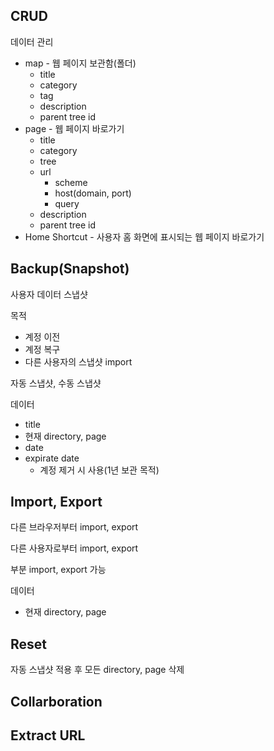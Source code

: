 ## CRUD

데이터 관리
* map - 웹 페이지 보관함(폴더)
    * title
    * category
    * tag
    * description
    * parent tree id
* page - 웹 페이지 바로가기
    * title
    * category
    * tree
    * url
        * scheme
        * host(domain, port)
        * query
    * description
    * parent tree id
* Home Shortcut - 사용자 홈 화면에 표시되는 웹 페이지 바로가기

## Backup(Snapshot)

사용자 데이터 스냅샷

목적
* 계정 이전 
* 계정 복구
* 다른 사용자의 스냅샷 import

자동 스냅샷, 수동 스냅샷

데이터
* title
* 현재 directory, page
* date
* expirate date
    * 계정 제거 시 사용(1년 보관 목적)

## Import, Export

다른 브라우저부터 import, export

다른 사용자로부터 import, export

부분 import, export 가능

데이터
* 현재 directory, page

## Reset

자동 스냅샷 적용 후 모든 directory, page 삭제

## Collarboration

## Extract URL
